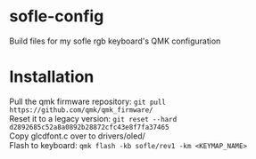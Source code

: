 # sofle-config

Build files for my sofle rgb keyboard's QMK configuration

# Installation
Pull the qmk firmware repository: `git pull https://github.com/qmk/qmk_firmware/`  
Reset it to a legacy version: `git reset --hard d2892685c52a8a0892b28872cfc43e8f7fa37465`  
Copy glcdfont.c over to drivers/oled/  
Flash to keyboard: `qmk flash -kb sofle/rev1 -km <KEYMAP_NAME>`
